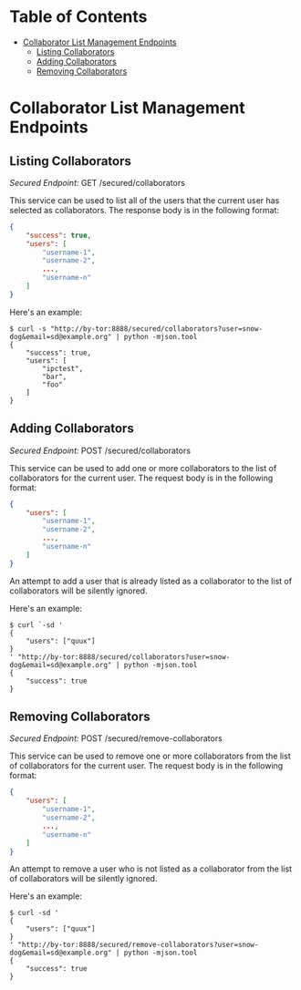# Table of Contents

* [Collaborator List Management Endpoints](#collaborator-list-management-endpoints)
    * [Listing Collaborators](#listing-collaborators)
    * [Adding Collaborators](#adding-collaborators)
    * [Removing Collaborators](#removing-collaborators)

# Collaborator List Management Endpoints

## Listing Collaborators

*Secured Endpoint:* GET /secured/collaborators

This service can be used to list all of the users that the current user has
selected as collaborators. The response body is in the following format:

```json
{
    "success": true,
    "users": [
        "username-1",
        "username-2",
        ...,
        "username-n"
    ]
}
```

Here's an example:

```
$ curl -s "http://by-tor:8888/secured/collaborators?user=snow-dog&email=sd@example.org" | python -mjson.tool
{
    "success": true,
    "users": [
        "ipctest",
        "bar",
        "foo"
    ]
}
```

## Adding Collaborators

*Secured Endpoint:* POST /secured/collaborators

This service can be used to add one or more collaborators to the list of
collaborators for the current user. The request body is in the following format:

```json
{
    "users": [
        "username-1",
        "username-2",
        ...,
        "username-n"
    ]
}
```

An attempt to add a user that is already listed as a collaborator to the list of
collaborators will be silently ignored.

Here's an example:

```
$ curl `-sd '
{
    "users": ["quux"]
}
' "http://by-tor:8888/secured/collaborators?user=snow-dog&email=sd@example.org" | python -mjson.tool
{
    "success": true
}
```

## Removing Collaborators

*Secured Endpoint:* POST /secured/remove-collaborators

This service can be used to remove one or more collaborators from the list of
collaborators for the current user. The request body is in the following format:

```json
{
    "users": [
        "username-1",
        "username-2",
        ...,
        "username-n"
    ]
}
```

An attempt to remove a user who is not listed as a collaborator from the list of
collaborators will be silently ignored.

Here's an example:

```
$ curl -sd '
{
    "users": ["quux"]
}
' "http://by-tor:8888/secured/remove-collaborators?user=snow-dog&email=sd@example.org" | python -mjson.tool
{
    "success": true
}
```
